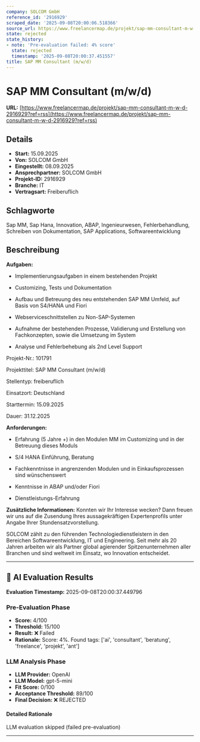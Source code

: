 ```yaml
---
company: SOLCOM GmbH
reference_id: '2916929'
scraped_date: '2025-09-08T20:00:06.518366'
source_url: https://www.freelancermap.de/projekt/sap-mm-consultant-m-w-d-2916929?ref=rss
state: rejected
state_history:
- note: 'Pre-evaluation failed: 4% score'
  state: rejected
  timestamp: '2025-09-08T20:00:37.451557'
title: SAP MM Consultant (m/w/d)
---
```



# SAP MM Consultant (m/w/d)
**URL:** [https://www.freelancermap.de/projekt/sap-mm-consultant-m-w-d-2916929?ref=rss](https://www.freelancermap.de/projekt/sap-mm-consultant-m-w-d-2916929?ref=rss)
## Details
- **Start:** 15.09.2025
- **Von:** SOLCOM GmbH
- **Eingestellt:** 08.09.2025
- **Ansprechpartner:** SOLCOM GmbH
- **Projekt-ID:** 2916929
- **Branche:** IT
- **Vertragsart:** Freiberuflich

## Schlagworte
Sap MM, Sap Hana, Innovation, ABAP, Ingenieurwesen, Fehlerbehandlung, Schreiben von Dokumentation, SAP Applications, Softwareentwicklung

## Beschreibung
**Aufgaben:**

+ Implementierungsaufgaben in einem bestehenden Projekt

+ Customizing, Tests und Dokumentation

+ Aufbau und Betreuung des neu entstehenden SAP MM Umfeld, auf Basis von S4/HANA und Fiori

+ Webserviceschnittstellen zu Non-SAP-Systemen

+ Aufnahme der bestehenden Prozesse, Validierung und Erstellung von Fachkonzepten, sowie die Umsetzung im System

+ Analyse und Fehlerbehebung als 2nd Level Support

Projekt-Nr.:
101791

Projekttitel:
SAP MM Consultant (m/w/d)

Stellentyp:
freiberuflich

Einsatzort:
Deutschland

Starttermin:
15.09.2025

Dauer:
31.12.2025

**Anforderungen:**

+ Erfahrung (5 Jahre +) in den Modulen MM im Customizing und in der Betreuung dieses Moduls

+ S/4 HANA Einführung, Beratung

+ Fachkenntnisse in angrenzenden Modulen und in Einkaufsprozessen sind wünschenswert

+ Kenntnisse in ABAP und/oder Fiori

+ Dienstleistungs-Erfahrung

**Zusätzliche Informationen:**
Konnten wir Ihr Interesse wecken? Dann freuen wir uns auf die Zusendung Ihres aussagekräftigen Expertenprofils unter Angabe Ihrer Stundensatzvorstellung.

SOLCOM zählt zu den führenden Technologiedienstleistern in den Bereichen Softwareentwicklung, IT und Engineering. Seit mehr als 20 Jahren arbeiten wir als Partner global agierender Spitzenunternehmen aller Branchen und sind weltweit im Einsatz, wo Innovation entscheidet.

---

## 🤖 AI Evaluation Results

**Evaluation Timestamp:** 2025-09-08T20:00:37.449796

### Pre-Evaluation Phase
- **Score:** 4/100
- **Threshold:** 15/100
- **Result:** ❌ Failed
- **Rationale:** Score: 4%. Found tags: ['ai', 'consultant', 'beratung', 'freelance', 'projekt', 'ant']

### LLM Analysis Phase
- **LLM Provider:** OpenAI
- **LLM Model:** gpt-5-mini
- **Fit Score:** 0/100
- **Acceptance Threshold:** 89/100
- **Final Decision:** ❌ REJECTED

#### Detailed Rationale
LLM evaluation skipped (failed pre-evaluation)

---
